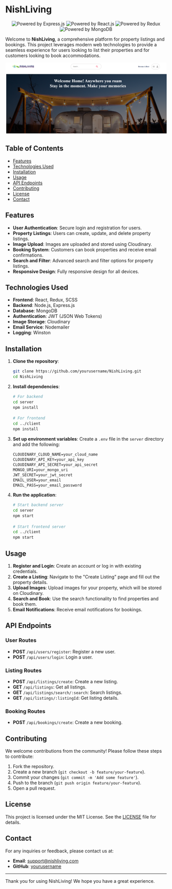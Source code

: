 # NishLiving

<p align="center">
  <img src="https://img.shields.io/badge/Powered_by-Express.js-blue?style=for-the-badge&logo=express" alt="Powered by Express.js">
  <img src="https://img.shields.io/badge/Powered_by-React.js-blue?style=for-the-badge&logo=react" alt="Powered by React.js">
  <img src="https://img.shields.io/badge/Powered_by-Redux-blue?style=for-the-badge&logo=redux" alt="Powered by Redux">
  <img src="https://img.shields.io/badge/Powered_by-MongoDB-green?style=for-the-badge&logo=mongodb" alt="Powered by MongoDB">
  <!-- <img src="https://img.shields.io/badge/Powered_by-Node.js-green?style=for-the-badge&logo=node.js" alt="Powered by Node.js">
  <img src="https://img.shields.io/badge/Powered_by-SCSS-pink?style=for-the-badge&logo=sass" alt="Powered by SCSS"> -->
</p>

Welcome to **NishLiving**, a comprehensive platform for property listings and bookings. This project leverages modern web technologies to provide a seamless experience for users looking to list their properties and for customers looking to book accommodations.

<p align="center">
  <img src="server\uploads\preview.png" width="1000" alt="Decentralized Exchange">
</p>

## Table of Contents

- [Features](#features)
- [Technologies Used](#technologies-used)
- [Installation](#installation)
- [Usage](#usage)
- [API Endpoints](#api-endpoints)
- [Contributing](#contributing)
- [License](#license)
- [Contact](#contact)

## Features

- **User Authentication**: Secure login and registration for users.
- **Property Listings**: Users can create, update, and delete property listings.
- **Image Upload**: Images are uploaded and stored using Cloudinary.
- **Booking System**: Customers can book properties and receive email confirmations.
- **Search and Filter**: Advanced search and filter options for property listings.
- **Responsive Design**: Fully responsive design for all devices.

## Technologies Used

- **Frontend**: React, Redux, SCSS
- **Backend**: Node.js, Express.js
- **Database**: MongoDB
- **Authentication**: JWT (JSON Web Tokens)
- **Image Storage**: Cloudinary
- **Email Service**: Nodemailer
- **Logging**: Winston

## Installation

1. **Clone the repository**:
    ```bash
    git clone https://github.com/yourusername/NishLiving.git
    cd NishLiving
    ```

2. **Install dependencies**:
    ```bash
    # For backend
    cd server
    npm install

    # For frontend
    cd ../client
    npm install
    ```

3. **Set up environment variables**:
    Create a `.env` file in the `server` directory and add the following:
    ```env
    CLOUDINARY_CLOUD_NAME=your_cloud_name
    CLOUDINARY_API_KEY=your_api_key
    CLOUDINARY_API_SECRET=your_api_secret
    MONGO_URI=your_mongo_uri
    JWT_SECRET=your_jwt_secret
    EMAIL_USER=your_email
    EMAIL_PASS=your_email_password
    ```

4. **Run the application**:
    ```bash
    # Start backend server
    cd server
    npm start

    # Start frontend server
    cd ../client
    npm start
    ```

## Usage

1. **Register and Login**: Create an account or log in with existing credentials.
2. **Create a Listing**: Navigate to the "Create Listing" page and fill out the property details.
3. **Upload Images**: Upload images for your property, which will be stored on Cloudinary.
4. **Search and Book**: Use the search functionality to find properties and book them.
5. **Email Notifications**: Receive email notifications for bookings.

## API Endpoints

### User Routes

- **POST** `/api/users/register`: Register a new user.
- **POST** `/api/users/login`: Login a user.

### Listing Routes

- **POST** `/api/listings/create`: Create a new listing.
- **GET** `/api/listings`: Get all listings.
- **GET** `/api/listings/search/:search`: Search listings.
- **GET** `/api/listings/:listingId`: Get listing details.

### Booking Routes

- **POST** `/api/bookings/create`: Create a new booking.

## Contributing

We welcome contributions from the community! Please follow these steps to contribute:

1. Fork the repository.
2. Create a new branch (`git checkout -b feature/your-feature`).
3. Commit your changes (`git commit -m 'Add some feature'`).
4. Push to the branch (`git push origin feature/your-feature`).
5. Open a pull request.

## License

This project is licensed under the MIT License. See the [LICENSE](LICENSE) file for details.

## Contact

For any inquiries or feedback, please contact us at:

- **Email**: support@nishliving.com
- **GitHub**: [yourusername](https://github.com/anandpiyush1521)

---

Thank you for using NishLiving! We hope you have a great experience.
